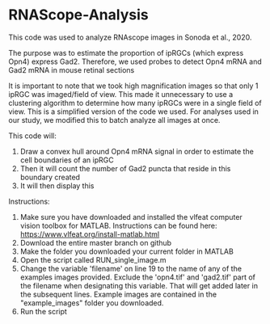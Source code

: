 # RNAScope-Analysis
This code was used to analyze RNAscope images in Sonoda et al., 2020.

The purpose was to estimate the proportion of ipRGCs (which express Opn4) express Gad2. Therefore, we used probes to detect Opn4 mRNA and Gad2 mRNA in mouse retinal sections

It is important to note that we took high magnification images so that only 1 ipRGC was imaged/field of view. This made it unnecessary to use a clustering algorithm to determine how many ipRGCs were in a single field of view. This is a simplified version of the code we used. For analyses used in our study, we modified this to batch analyze all images at once.

This code will: 
1. Draw a convex hull around Opn4 mRNA signal in order to estimate the cell boundaries of an ipRGC
2. Then it will count the number of Gad2 puncta that reside in this boundary created
3. It will then display this

Instructions:
1. Make sure you have downloaded and installed the vlfeat computer vision toolbox for MATLAB. Instructions can be found here: https://www.vlfeat.org/install-matlab.html
2. Download the entire master branch on github
3. Make the folder you downloaded your current folder in MATLAB
4. Open the script called RUN_single_image.m
5. Change the variable 'filename' on line 19 to the name of any of the examples images provided. Exclude the 'opn4.tif' and 'gad2.tif' part of the filename when designating this variable. That will get added later in the subsequent lines.
Example images are contained in the "example_images" folder you downloaded.
6. Run the script

